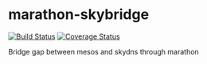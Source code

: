# marathon-skybridge

[![Build Status](https://travis-ci.org/anshulverma/marathon-skybridge.svg?branch=master)](https://travis-ci.org/anshulverma/marathon-skybridge)
[![Coverage Status](https://coveralls.io/repos/anshulverma/marathon-skybridge/badge.svg?branch=master&service=github)](https://coveralls.io/github/anshulverma/marathon-skybridge?branch=master)

Bridge gap between mesos and skydns through marathon
